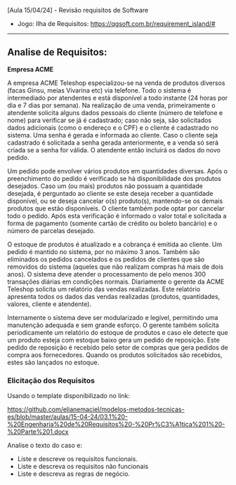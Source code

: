 [Aula 15/04/24] - Revisão requisitos de Software

- Jogo: Ilha de Requisitos: https://qgsoft.com.br/requirement_island/#


_______________________________________________________________________________________________________________________________________________________________________________________
## Analise de Requisitos:

**Empresa ACME**

A empresa ACME Teleshop especializou-se na venda de produtos diversos (facas Ginsu, meias Vivarina etc) via telefone. Todo o sistema é intermediado por atendentes e está disponível a todo instante (24 horas por dia e 7 dias por semana). Na realização de uma venda, primeiramente o atendente solicita alguns dados pessoais do cliente (número de telefone e nome) para verificar se já é cadastrado; caso não seja, são solicitados dados adicionais (como o endereço e o CPF) e o cliente é cadastrado no sistema. Uma senha é gerada e informada ao cliente. Caso o cliente seja cadastrado é solicitada a senha gerada anteriormente, e a venda só será criada se a senha for válida. O atendente então incluirá os dados do novo pedido.

Um pedido pode envolver vários produtos em quantidades diversas. Após o preenchimento do pedido é verificado se há disponibilidade dos produtos desejados. Caso um (ou mais) produtos não possuam a quantidade desejada, é perguntado ao cliente se este deseja receber a quantidade disponível, ou se deseja cancelar o(s) produto(s), mantendo-se os demais produtos que estão disponíveis. O cliente também pode optar por cancelar todo o pedido. Após esta verificação é informado o valor total e solicitada a forma de pagamento (somente cartão de crédito ou boleto bancário) e o número de parcelas desejado.

O estoque de produtos é atualizado e a cobrança é emitida ao cliente. Um pedido é mantido no sistema, por no máximo 3 anos. Também são eliminados os pedidos cancelados e os pedidos de clientes que são removidos do sistema (aqueles que não realizam compras há mais de dois anos). O sistema deve atender o processamento de pelo menos 300 transações diárias em condições normais. Diariamente o gerente da ACME Teleshop solicita um relatório das vendas realizadas. Este relatório apresenta todos os dados das vendas realizadas (produtos, quantidades, valores, cliente e atendente).

Internamente o sistema deve ser modularizado e legível, permitindo uma manutenção adequada e sem grande esforço. O gerente também solicita periodicamente um relatório do estoque de produtos e caso ele detecte que um produto esteja com estoque baixo gera um pedido de reposição. Este pedido de reposição é recebido pelo setor de compras que gera pedidos de compra aos fornecedores. Quando os produtos solicitados são recebidos, estes são lançados no estoque.

### Elicitação dos Requisitos

Usando o template disponibilizado no link:

https://github.com/elianemaciel/modelos-metodos-tecnicas-es/blob/master/aulas/15-04-24/03.1%20-%20Engenharia%20de%20Requisitos%20-%20Pr%C3%A1tica%201%20-%20Parte%201.docx

Analise o texto do caso e:


- Liste e descreve os requisitos funcionais.
- Liste e descreva os requisitos não funcionais
- Liste e descreva as regras de negócio.
